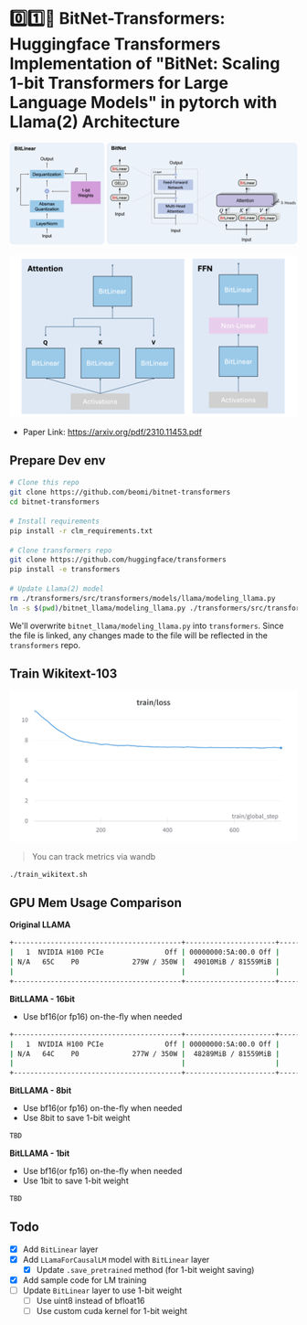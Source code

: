 # 0️⃣1️⃣🤗 BitNet-Transformers: Huggingface Transformers Implementation of "BitNet: Scaling 1-bit Transformers for Large Language Models" in pytorch with Llama(2) Architecture

![BitNet Architecture](./static/bitnet-arch.png)

![BitNet](./static/bitnet.png)

- Paper Link: https://arxiv.org/pdf/2310.11453.pdf

## Prepare Dev env

```bash
# Clone this repo
git clone https://github.com/beomi/bitnet-transformers
cd bitnet-transformers

# Install requirements
pip install -r clm_requirements.txt

# Clone transformers repo
git clone https://github.com/huggingface/transformers
pip install -e transformers

# Update Llama(2) model
rm ./transformers/src/transformers/models/llama/modeling_llama.py
ln -s $(pwd)/bitnet_llama/modeling_llama.py ./transformers/src/transformers/models/llama/modeling_llama.py
```

We'll overwrite `bitnet_llama/modeling_llama.py` into `transformers`. Since the file is linked, any changes made to the file will be reflected in the `transformers` repo.

## Train Wikitext-103

![Train Loss Graph when train BitLLAMA using Wikitext-103](./static/W&B_Chart_2023.10.20_wikitext.png)

> You can track metrics via wandb

```bash
./train_wikitext.sh
```

## GPU Mem Usage Comparison

**Original LLAMA**

```bash
+-----------------------------------------+----------------------+----------------------+
|   1  NVIDIA H100 PCIe               Off | 00000000:5A:00.0 Off |                    0 |
| N/A   65C    P0             279W / 350W |  49010MiB / 81559MiB |     90%      Default |
|                                         |                      |             Disabled |
+-----------------------------------------+----------------------+----------------------+
```

**BitLLAMA - 16bit**

- Use bf16(or fp16) on-the-fly when needed

```bash
+-----------------------------------------+----------------------+----------------------+
|   1  NVIDIA H100 PCIe               Off | 00000000:5A:00.0 Off |                    0 |
| N/A   64C    P0             277W / 350W |  48289MiB / 81559MiB |     92%      Default |
|                                         |                      |             Disabled |
+-----------------------------------------+----------------------+----------------------+
```

**BitLLAMA - 8bit**

- Use bf16(or fp16) on-the-fly when needed
- Use 8bit to save 1-bit weight

```bash
TBD
```

**BitLLAMA - 1bit**

- Use bf16(or fp16) on-the-fly when needed
- Use 1bit to save 1-bit weight

```bash
TBD
```

## Todo

- [x] Add `BitLinear` layer
- [x] Add `LLamaForCausalLM` model with `BitLinear` layer
    - [x] Update `.save_pretrained` method (for 1-bit weight saving)
- [x] Add sample code for LM training
- [ ] Update `BitLinear` layer to use 1-bit weight
    - [ ] Use uint8 instead of bfloat16
    - [ ] Use custom cuda kernel for 1-bit weight
